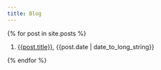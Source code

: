 ```yaml
---
title: Blog
---
```


{% for post in site.posts %}
1. [{{post.title}}]({{post.url}}), {{post.date | date_to_long_string}}

{% endfor %}

<!-- <ol> -->
<!-- {% for post in site.posts %} -->
<!-- <li><a href="{{post.url}}">{{post.title}}</a>, {{post.date | date_to_long_string}}</li> -->
<!-- {% endfor %} -->
<!-- </ol> -->
